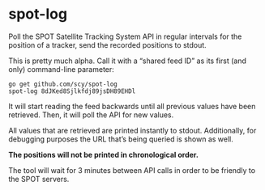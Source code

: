 # spot-log

Poll the SPOT Satellite Tracking System API in regular intervals for the position of a tracker, send the recorded positions to stdout.

This is pretty much alpha. Call it with a “shared feed ID” as its first (and only) command-line parameter:

	go get github.com/scy/spot-log
	spot-log 8dJKed8Sjlkfdj89jsDH89EHDl

It will start reading the feed backwards until all previous values have been retrieved. Then, it will poll the API for new values.

All values that are retrieved are printed instantly to stdout. Additionally, for debugging purposes the URL that’s being queried is shown as well.

**The positions will not be printed in chronological order.**

The tool will wait for 3 minutes between API calls in order to be friendly to the SPOT servers.
